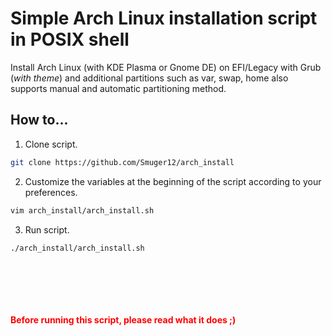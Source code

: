 # Simple Arch Linux installation script in POSIX shell
Install Arch Linux (with KDE Plasma or Gnome DE) on EFI/Legacy with Grub (*with theme*) and additional partitions such as var, swap, home also supports manual and automatic partitioning method.

## How to...

1. Clone script.

```bash
git clone https://github.com/Smuger12/arch_install
```

2. Customize the variables at the beginning of the script according to your preferences.

```bash
vim arch_install/arch_install.sh
```

3. Run script.

```bash
./arch_install/arch_install.sh
```
<br><br><br><br><br>
<span style="color: red;">**Before running this script, please read what it does ;)**</span>
